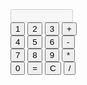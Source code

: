 




<form name="calculator">
  <input type="text" name="display" id="display" style="width: 100px;" disabled>
  <br>
  <input type="button" value="1" onclick="calculator.display.value += '1'">
  <input type="button" value="2" onclick="calculator.display.value += '2'">
  <input type="button" value="3" onclick="calculator.display.value += '3'">
  <input type="button" value="+" onclick="calculator.display.value += '+'">
  <br>
  <input type="button" value="4" onclick="calculator.display.value += '4'">
  <input type="button" value="5" onclick="calculator.display.value += '5'">
  <input type="button" value="6" onclick="calculator.display.value += '6'">
  <input type="button" value="-" onclick="calculator.display.value += '-'">
  <br>
  <input type="button" value="7" onclick="calculator.display.value += '7'">
  <input type="button" value="8" onclick="calculator.display.value += '8'">
  <input type="button" value="9" onclick="calculator.display.value += '9'">
  <input type="button" value="*" onclick="calculator.display.value += '*'">
  <br>
  <input type="button" value="0" onclick="calculator.display.value += '0'">
  <input type="button" value="=" onclick="calculate()">
  <input type="button" value="C" onclick="calculator.display.value = ''">
  <input type="button" value="/" onclick="calculator.display.value += '/'">
</form>

<p id="binaryResult"></p> <!-- This will show the binary result -->

<script>
  function calculate() {
    const displayValue = calculator.display.value;
    let result;

    try {
      // Perform the calculation
      result = eval(displayValue);

      // Convert the result to binary, handle decimals separately
      let binaryResult = convertToBinary(result);

      // Display the binary result
      document.getElementById('binaryResult').textContent = "Binary: " + binaryResult;

      // Update the calculator display with the result
      calculator.display.value = result;

    } catch (e) {
      calculator.display.value = 'Error';
      document.getElementById('binaryResult').textContent = '';
    }
  }

  // Function to convert the result to binary
  function convertToBinary(number) {
    if (Number.isInteger(number)) {
      // If it's an integer, simply convert to binary
      return number.toString(2);
    } else {
      // If it's a decimal, handle fractional part separately
      const integerPart = Math.floor(number);
      const decimalPart = number - integerPart;

      // Convert the integer part to binary
      let binaryInteger = integerPart.toString(2);

      // Convert the decimal part to binary
      let binaryDecimal = '';
      let fraction = decimalPart;
      let precision = 10; // Precision limit for the decimal part conversion
      
      // Multiply the fractional part by 2 and capture each "1" or "0"
      while (fraction > 0 && precision > 0) {
        fraction *= 2;
        if (fraction >= 1) {
          binaryDecimal += '1';
          fraction -= 1;
        } else {
          binaryDecimal += '0';
        }
        precision--;
      }

      return binaryDecimal ? `${binaryInteger}.${binaryDecimal}` : binaryInteger;
    }
  }
</script>
